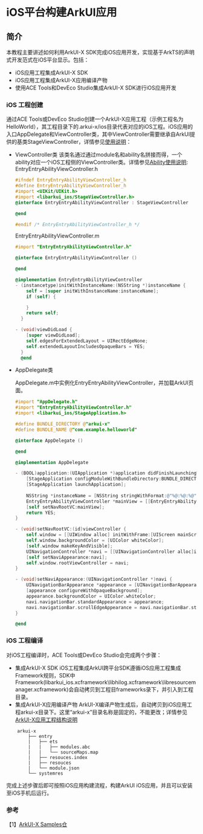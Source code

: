 # iOS平台构建ArkUI应用

## 简介

本教程主要讲述如何利用ArkUI-X SDK完成iOS应用开发，实现基于ArkTS的声明式开发范式在iOS平台显示。包括：

* iOS应用工程集成ArkUI-X SDK
* iOS应用工程集成ArkUI-X应用编译产物
* 使用ACE Tools和DevEco Studio集成ArkUI-X SDK进行iOS应用开发

### iOS 工程创建
通过ACE Tools或DevEco Studio创建一个ArkUI-X应用工程（示例工程名为HelloWorld），其工程目录下的.arkui-x/ios目录代表对应的iOS工程。iOS应用的入口AppDelegate和ViewController类，其中ViewController需要继承自ArkUI提供的基类StageViewController，详情参见[使用说明](https://gitee.com/arkui-x/docs/tree/master/zh-cn/application-dev/reference/arkui-for-ios)：
* ViewController类
  该类名通过通过module名和ability名拼接而得，一个ability对应一个iOS工程侧的ViewController类。详情参见[Ability使用说明](../quick-start/start-with-ability-on-ios.md):
  EntryEntryAbilityViewController.h 
  
    ``` objective-c
    #ifndef EntryEntryAbilityViewController_h
    #define EntryEntryAbilityViewController_h
    #import <UIKit/UIKit.h>
    #import <libarkui_ios/StageViewController.h>
    @interface EntryEntryAbilityViewController : StageViewController
  
    @end
    
    #endif /* EntryEntryAbilityViewController_h */
    ```

  EntryEntryAbilityViewController.m
    ``` objective-c
    #import "EntryEntryAbilityViewController.h"
  
    @interface EntryEntryAbilityViewController ()
  
    @end
  
    @implementation EntryEntryAbilityViewController
    - (instancetype)initWithInstanceName:(NSString *)instanceName {
        self = [super initWithInstanceName:instanceName];
        if (self) {
    
        }
        return self;
      }
    
    - (void)viewDidLoad {
        [super viewDidLoad];
        self.edgesForExtendedLayout = UIRectEdgeNone;
        self.extendedLayoutIncludesOpaqueBars = YES;
      }
      @end
  
    ```
* AppDelegate类

    AppDelegate.m中实例化EntryEntryAbilityViewController，并加载ArkUI页面。

    ```objective-c
    #import "AppDelegate.h"
    #import "EntryEntryAbilityViewController.h"
    #import <libarkui_ios/StageApplication.h>
    
    #define BUNDLE_DIRECTORY @"arkui-x"
    #define BUNDLE_NAME @"com.example.helloworld"
    
    @interface AppDelegate ()
    
    @end
    
    @implementation AppDelegate
    
    - (BOOL)application:(UIApplication *)application didFinishLaunchingWithOptions:(NSDictionary *)launchOptions {
        [StageApplication configModuleWithBundleDirectory:BUNDLE_DIRECTORY];
        [StageApplication launchApplication];
        
        NSString *instanceName = [NSString stringWithFormat:@"%@:%@:%@",BUNDLE_NAME, @"entry", @"EntryAbility"];
        EntryEntryAbilityViewController *mainView = [[EntryEntryAbilityViewController alloc] initWithInstanceName:instanceName];//instanceName为ArkUI-X应用编译产物在应用工程中存放的目录
        [self setNavRootVC:mainView];
        return YES;
    }
    
    - (void)setNavRootVC:(id)viewController {
        self.window = [[UIWindow alloc] initWithFrame:[UIScreen mainScreen].bounds];
        self.window.backgroundColor = [UIColor whiteColor];
        [self.window makeKeyAndVisible];
        UINavigationController *navi = [[UINavigationController alloc]initWithRootViewController:viewController];
        [self setNaviAppearance:navi];
        self.window.rootViewController = navi;
    }
    
    - (void)setNaviAppearance:(UINavigationController *)navi {
        UINavigationBarAppearance *appearance = [UINavigationBarAppearance new];
        [appearance configureWithOpaqueBackground];
        appearance.backgroundColor = UIColor.whiteColor;
        navi.navigationBar.standardAppearance = appearance;
        navi.navigationBar.scrollEdgeAppearance = navi.navigationBar.standardAppearance;
    }
    
    @end
    ```
    

### iOS 工程编译

对iOS工程编译时，ACE Tools或DevEco Studio会完成两个步骤：
* 集成ArkUI-X SDK
iOS工程集成ArkUI跨平台SDK遵循iOS应用工程集成Framework规则，SDK中Framework(libarkui_ios.xcframework\libhilog.xcframework\libresourcemanager.xcframework)会自动拷贝到工程目frameworks录下，并引入到工程目录。
* 集成ArkUI-X应用编译产物
ArkUI-X编译产物生成后，自动拷贝到iOS应用工程arkui-x目录下。这里“arkui-x”目录名称是固定的，不能更改；详情参见[ArkUI-X应用工程结构说明](../quick-start/package-structure-guide.md)

```
    arkui-x
        ├── entry
        |   ├── ets
        |   |   ├── modules.abc
        |   |   └── sourceMaps.map
        |   ├── resouces.index
        |   ├── resouces
        |   └── module.json
        └── systemres
```
完成上述步骤后即可按照iOS应用构建流程，构建ArkUI iOS应用，并且可以安装至iOS手机后运行。


### 参考

【1】[ArkUI-X Samples仓](https://gitee.com/arkui-x/samples)


